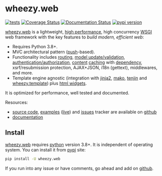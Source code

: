 # wheezy.web

[![tests](https://github.com/akornatskyy/wheezy.web/actions/workflows/tests.yml/badge.svg)](https://github.com/akornatskyy/wheezy.web/actions/workflows/tests.yml)
[![Coverage Status](https://coveralls.io/repos/github/akornatskyy/wheezy.web/badge.svg?branch=master)](https://coveralls.io/github/akornatskyy/wheezy.web?branch=master)
[![Documentation Status](https://readthedocs.org/projects/wheezyweb/badge/?version=latest)](https://wheezyweb.readthedocs.io/en/latest/?badge=latest)
[![pypi version](https://badge.fury.io/py/wheezy.web.svg)](https://badge.fury.io/py/wheezy.web)

[wheezy.web](https://pypi.org/project/wheezy.web/) is a lightweight,
[high performance](https://mindref.blogspot.com/2012/09/python-fastest-web-framework.html),
high concurrency [WSGI](http://www.python.org/dev/peps/pep-3333) web
framework with the key features to *build modern, efficient web*:

- Requires Python 3.8+.
- MVC architectural pattern
  ([push](http://en.wikipedia.org/wiki/Web_application_framework#Push-based_vs._pull-based)-based).
- Functionality includes
  [routing](https://github.com/akornatskyy/wheezy.routing),
  [model update/validation](https://github.com/akornatskyy/wheezy.validation),
  [authentication/authorization](https://github.com/akornatskyy/wheezy.security),
  [content](https://wheezyhttp.readthedocs.io/en/latest/userguide.html#content-cache)
  [caching](https://github.com/akornatskyy/wheezy.caching) with
  [dependency](https://wheezycaching.readthedocs.io/en/latest/userguide.html#cachedependency),
  xsrf/resubmission protection, AJAX+JSON, i18n (gettext),
  middlewares, and more.
- Template engine agnostic (integration with
  [jinja2](http://jinja.pocoo.org),
  [mako](http://www.makotemplates.org),
  [tenjin](http://www.kuwata-lab.com/tenjin/) and
  [wheezy.template](https://github.com/akornatskyy/wheezy.template)) plus
  [html widgets](https://github.com/akornatskyy/wheezy.html).

It is optimized for performance, well tested and documented.

Resources:

- [source code](https://github.com/akornatskyy/wheezy.web),
  [examples](https://github.com/akornatskyy/wheezy.web/tree/master/demos)
  ([live](http://wheezy.pythonanywhere.com)) and
  [issues](https://github.com/akornatskyy/wheezy.web/issues)
  tracker are available on
  [github](https://github.com/akornatskyy/wheezy.web)
- [documentation](https://wheezyweb.readthedocs.io/en/latest/)

## Install

[wheezy.web](https://pypi.org/project/wheezy.web/) requires
[python](https://www.python.org) version 3.8+. It is independent of operating
system. You can install it from [pypi](https://pypi.org/project/wheezy.web/)
site:

```sh
pip install -U wheezy.web
```

If you run into any issue or have comments, go ahead and add on
[github](https://github.com/akornatskyy/wheezy.web).
